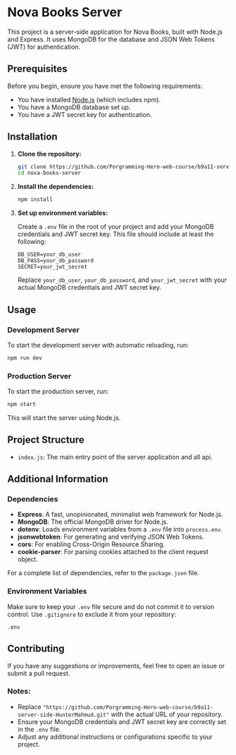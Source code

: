# Nova Books Server

This project is a server-side application for Nova Books, built with Node.js and Express. It uses MongoDB for the database and JSON Web Tokens (JWT) for authentication.

## Prerequisites

Before you begin, ensure you have met the following requirements:

- You have installed [Node.js](https://nodejs.org/en/download/) (which includes npm).
- You have a MongoDB database set up.
- You have a JWT secret key for authentication.

## Installation

1. **Clone the repository:**

   ```bash
   git clone https://github.com/Porgramming-Hero-web-course/b9a11-server-side-HunterMahmud.git
   cd nova-books-server
   ```

2. **Install the dependencies:**

   ```bash
   npm install
   ```

3. **Set up environment variables:**

   Create a `.env` file in the root of your project and add your MongoDB credentials and JWT secret key. This file should include at least the following:

   ```env
   DB_USER=your_db_user
   DB_PASS=your_db_password
   SECRET=your_jwt_secret
   ```

   Replace `your_db_user`, `your_db_password`, and `your_jwt_secret` with your actual MongoDB credentials and JWT secret key.

## Usage

### Development Server

To start the development server with automatic reloading, run:

```bash
npm run dev
```

### Production Server

To start the production server, run:

```bash
npm start
```

This will start the server using Node.js.

## Project Structure

- `index.js`: The main entry point of the server application and all api.


## Additional Information

### Dependencies

- **Express**: A fast, unopinionated, minimalist web framework for Node.js.
- **MongoDB**: The official MongoDB driver for Node.js.
- **dotenv**: Loads environment variables from a `.env` file into `process.env`.
- **jsonwebtoken**: For generating and verifying JSON Web Tokens.
- **cors**: For enabling Cross-Origin Resource Sharing.
- **cookie-parser**: For parsing cookies attached to the client request object.

For a complete list of dependencies, refer to the `package.json` file.

### Environment Variables

Make sure to keep your `.env` file secure and do not commit it to version control. Use `.gitignore` to exclude it from your repository:

```plaintext
.env
```

## Contributing

If you have any suggestions or improvements, feel free to open an issue or submit a pull request.



### Notes:
- Replace `"https://github.com/Porgramming-Hero-web-course/b9a11-server-side-HunterMahmud.git"` with the actual URL of your repository.
- Ensure your MongoDB credentials and JWT secret key are correctly set in the `.env` file.
- Adjust any additional instructions or configurations specific to your project.
